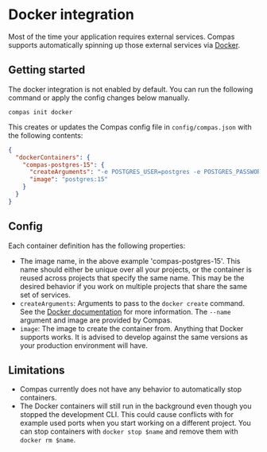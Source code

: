 # Docker integration

Most of the time your application requires external services. Compas supports
automatically spinning up those external services via
[Docker](https://docs.docker.com/).

## Getting started

The docker integration is not enabled by default. You can run the following
command or apply the config changes below manually.

```shell
compas init docker
```

This creates or updates the Compas config file in `config/compas.json` with the
following contents:

```json
{
  "dockerContainers": {
    "compas-postgres-15": {
      "createArguments": "-e POSTGRES_USER=postgres -e POSTGRES_PASSWORD=postgres -e PGDATA=/var/lib/postgresql/data/pgdata -v compas-postgres-15:/var/lib/postgresql/data/pgdata -p 5432:5432",
      "image": "postgres:15"
    }
  }
}
```

## Config

Each container definition has the following properties:

- The image name, in the above example 'compas-postgres-15'. This name should
  either be unique over all your projects, or the container is reused across
  projects that specify the same name. This may be the desired behavior if you
  work on multiple projects that share the same set of services.
- `createArguments`: Arguments to pass to the `docker create` command. See the
  [Docker documentation](https://docs.docker.com/engine/reference/commandline/create/)
  for more information. The `--name` argument and image are provided by Compas.
- `image`: The image to create the container from. Anything that Docker supports
  works. It is advised to develop against the same versions as your production
  environment will have.

## Limitations

- Compas currently does not have any behavior to automatically stop containers.
- The Docker containers will still run in the background even though you stopped
  the development CLI. This could cause conflicts with for example used ports
  when you start working on a different project. You can stop containers with
  `docker stop $name` and remove them with `docker rm $name`.
